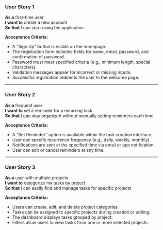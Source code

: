 ### User Story 1  
**As a** first-time user  
**I want to** create a new account  
**So that** I can start using the application  

**Acceptance Criteria:**  
- A "Sign Up" button is visible on the homepage.  
- The registration form includes fields for name, email, password, and confirmation of password.  
- Password must meet specified criteria (e.g., minimum length, special characters).  
- Validation messages appear for incorrect or missing inputs.  
- Successful registration redirects the user to the welcome page.  

---

### User Story 2  
**As a** frequent user  
**I want to** set a reminder for a recurring task  
**So that** I can stay organized without manually setting reminders each time  

**Acceptance Criteria:**  
- A "Set Reminder" option is available within the task creation interface.  
- User can specify recurrence frequency (e.g., daily, weekly, monthly).  
- Notifications are sent at the specified time via email or app notification.  
- User can edit or cancel reminders at any time.  

---

### User Story 3  
**As a** user with multiple projects  
**I want to** categorize my tasks by project  
**So that** I can easily find and manage tasks for specific projects  

**Acceptance Criteria:**  
- Users can create, edit, and delete project categories.  
- Tasks can be assigned to specific projects during creation or editing.  
- The dashboard displays tasks grouped by project.  
- Filters allow users to view tasks from one or more selected projects.  